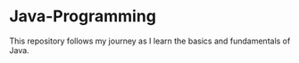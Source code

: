 # Java-Programming
This repository follows my journey as I learn the basics and fundamentals of Java.
